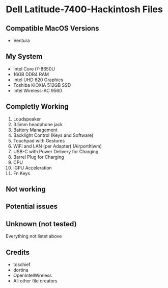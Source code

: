 # Dell Latitude-7400-Hackintosh Files

## Compatible MacOS Versions
- Ventura

## My System
- Intel Core i7-8650U
- 16GB DDR4 RAM
- Intel UHD 620 Graphics
- Toshiba KIOXIA 512GB SSD
- Intel Wireless-AC 9560

## Completly Working
1) Loudspeaker
2) 3.5mm headphone jack
4) Battery Management
5) Backlight Control (Keys and Software)
7) Touchpad with Gestures
8) WiFi and LAN (per Adapter) (AirportItlwm)
10) USB-C with Power Delivery for Charging
11) Barrel Plug for Charging
13) CPU 
14) iGPU Acceleration
15) Fn Keys

## Not working

## Potential issues

## Unknown (not tested)
Everything not listet above

## Credits
- toschief
- dortina
- OpenIntelWireless
- All other file creators
